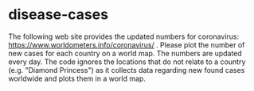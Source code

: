 # disease-cases
The following web site provides the updated numbers for coronavirus: https://www.worldometers.info/coronavirus/ . Please plot the number of new cases for each country on a world map. The numbers are updated every day. The code ignores the locations that do not relate to a country (e.g. "Diamond Princess") as it collects data regarding new found cases worldwide and plots them in a world map. 
